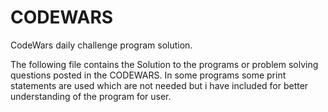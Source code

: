 # CODEWARS
CodeWars daily challenge program solution.

The following file contains the Solution to the programs or problem solving questions posted in the CODEWARS.
In some programs some print statements are used which are not needed but i have included for better understanding of the program for user.
